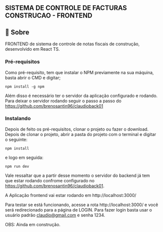## SISTEMA DE CONTROLE DE FACTURAS CONSTRUCAO - FRONTEND
## 🧐 Sobre <a name = "about"></a>

FRONTEND de sistema de controle de notas fiscais de construção, desenvolvido em React TS. 


### Pré-requisitos

Como pré-requisito, tem que instalar o NPM previamente na sua máquina, basta abrir o CMD e digitar;

```
npm install -g npm
```

Além disso é necessário ter o servidor da aplicação configurado e rodando. Para deixar o servidor rodando seguir o passo a passo do <https://github.com/brenosantin96/claudioback01>


### Instalando

Depois de feito os pré-requisitos, clonar o projeto ou fazer o download. 
Depois de clonar o projeto, abrir a pasta do projeto com o terminal e digitar o seguinte:

```
npm install
```

e logo em seguida:

```
npm run dev
```

Vale ressaltar que a partir desse momento o servidor do backend já tem que estar rodando confrome configurado no <https://github.com/brenosantin96/claudioback01>. 

A Aplicação frontend vai estar rodando em http://localhost:3000/

Para testar se está funcionando, acesse a rota http://localhost:3000/ e você será redirecionado para a página de LOGIN. Para fazer login basta usar o usuário padrão claudio@gmail.com e senha 1234. 


OBS: Ainda em construção.